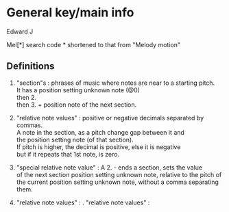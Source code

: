 # General key/main info
Edward J

Mel[*] search code
\* shortened to that from "Melody motion"

## Definitions

1. "section"s : phrases of music where notes are near to a starting pitch.  
It has a position setting unknown note (@0)  
 then 2.  
 then 3. + position note of the next section.

2. "relative note values" : positive or negative decimals separated by commas.  
A note in the section, as a pitch change gap between it and  
 the position setting note (of that section).  
If pitch is higher, the decimal is positive, else it is negative  
but if it repeats that 1st note, is zero.

3. "special relative note value" : A 2. - ends a section, sets the value  
of the next section position setting unknown note, relative to the pitch of  
the current position setting unknown note, without a comma separating them.

4. "relative note values" : 
. "relative note values" : 
